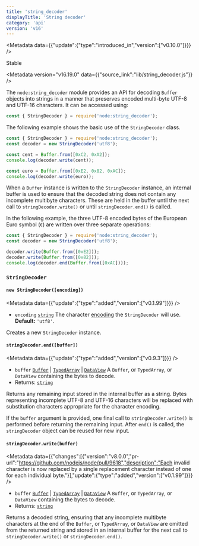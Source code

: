 ```yaml
---
title: 'string_decoder'
displayTitle: 'String decoder'
category: 'api'
version: 'v16'
---
```


<Metadata data={{"update":{"type":"introduced_in","version":["v0.10.0"]}}} />

<Stability stability={2}>

Stable

</Stability>

<Metadata version="v16.19.0" data={{"source_link":"lib/string_decoder.js"}} />

The `node:string_decoder` module provides an API for decoding `Buffer` objects
into strings in a manner that preserves encoded multi-byte UTF-8 and UTF-16
characters. It can be accessed using:

```js
const { StringDecoder } = require('node:string_decoder');
```

The following example shows the basic use of the `StringDecoder` class.

```js
const { StringDecoder } = require('node:string_decoder');
const decoder = new StringDecoder('utf8');

const cent = Buffer.from([0xC2, 0xA2]);
console.log(decoder.write(cent));

const euro = Buffer.from([0xE2, 0x82, 0xAC]);
console.log(decoder.write(euro));
```

When a `Buffer` instance is written to the `StringDecoder` instance, an
internal buffer is used to ensure that the decoded string does not contain
any incomplete multibyte characters. These are held in the buffer until the
next call to `stringDecoder.write()` or until `stringDecoder.end()` is called.

In the following example, the three UTF-8 encoded bytes of the European Euro
symbol (`€`) are written over three separate operations:

```js
const { StringDecoder } = require('node:string_decoder');
const decoder = new StringDecoder('utf8');

decoder.write(Buffer.from([0xE2]));
decoder.write(Buffer.from([0x82]));
console.log(decoder.end(Buffer.from([0xAC])));
```

### <DataTag tag="C" /> `StringDecoder`

#### <DataTag tag="M" /> `new StringDecoder([encoding])`

<Metadata data={{"update":{"type":"added","version":["v0.1.99"]}}} />

* `encoding` [`string`](https://developer.mozilla.org/en-US/docs/Web/JavaScript/Data_structures#String_type) The character [encoding][] the `StringDecoder` will use.
  **Default:** `'utf8'`.

Creates a new `StringDecoder` instance.

#### <DataTag tag="M" /> `stringDecoder.end([buffer])`

<Metadata data={{"update":{"type":"added","version":["v0.9.3"]}}} />

* `buffer` [`Buffer`](/api/v16/buffer#buffer) | [`TypedArray`](https://developer.mozilla.org/en-US/docs/Web/JavaScript/Reference/Global_Objects/TypedArray) | [`DataView`](https://developer.mozilla.org/en-US/docs/Web/JavaScript/Reference/Global_Objects/DataView) A `Buffer`, or `TypedArray`, or
  `DataView` containing the bytes to decode.
* Returns: [`string`](https://developer.mozilla.org/en-US/docs/Web/JavaScript/Data_structures#String_type)

Returns any remaining input stored in the internal buffer as a string. Bytes
representing incomplete UTF-8 and UTF-16 characters will be replaced with
substitution characters appropriate for the character encoding.

If the `buffer` argument is provided, one final call to `stringDecoder.write()`
is performed before returning the remaining input.
After `end()` is called, the `stringDecoder` object can be reused for new input.

#### <DataTag tag="M" /> `stringDecoder.write(buffer)`

<Metadata data={{"changes":[{"version":"v8.0.0","pr-url":"https://github.com/nodejs/node/pull/9618","description":"Each invalid character is now replaced by a single replacement character instead of one for each individual byte."}],"update":{"type":"added","version":["v0.1.99"]}}} />

* `buffer` [`Buffer`](/api/v16/buffer#buffer) | [`TypedArray`](https://developer.mozilla.org/en-US/docs/Web/JavaScript/Reference/Global_Objects/TypedArray) | [`DataView`](https://developer.mozilla.org/en-US/docs/Web/JavaScript/Reference/Global_Objects/DataView) A `Buffer`, or `TypedArray`, or
  `DataView` containing the bytes to decode.
* Returns: [`string`](https://developer.mozilla.org/en-US/docs/Web/JavaScript/Data_structures#String_type)

Returns a decoded string, ensuring that any incomplete multibyte characters at
the end of the `Buffer`, or `TypedArray`, or `DataView` are omitted from the
returned string and stored in an internal buffer for the next call to
`stringDecoder.write()` or `stringDecoder.end()`.

[encoding]: /api/v16/buffer#buffers-and-character-encodings
